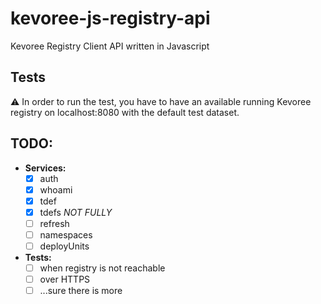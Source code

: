 # kevoree-js-registry-api

Kevoree Registry Client API written in Javascript

## Tests
:warning: In order to run the test, you have to have an available running
Kevoree registry on localhost:8080 with the default test dataset.

## TODO:
 - **Services:**
   - [x] auth
   - [x] whoami
   - [x] tdef
   - [x] tdefs *NOT FULLY*
   - [ ] refresh
   - [ ] namespaces
   - [ ] deployUnits
 - **Tests:**
   - [ ] when registry is not reachable
   - [ ] over HTTPS
   - [ ] ...sure there is more
